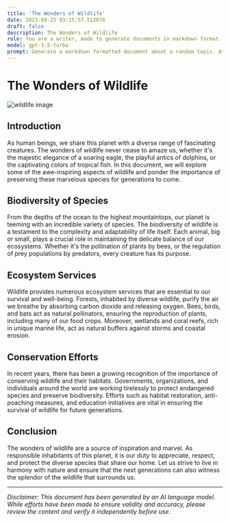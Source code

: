 ```yaml
---
title: 'The Wonders of Wildlife'
date: 2023-09-25 03:15:57.512078
draft: false
description: The Wonders of Wildlife
role: You are a writer, made to generate documents in markdown format. It is very important that all of the documents you generate are in valid markdown format.
model: gpt-3.5-turbo
prompt: Generate a markdown formatted document about a random topic. At the bottom, include a disclaimer explaining that the document was generated by you. The first line of the document should be the title. Make sure that the entire document is in proper markdown format, using a mix of various tags to make the document visually appealing.
---
```


# The Wonders of Wildlife

![wildlife image](https://example.com/wildlife_image.jpg)

## Introduction

As human beings, we share this planet with a diverse range of fascinating creatures. The wonders of wildlife never cease to amaze us, whether it's the majestic elegance of a soaring eagle, the playful antics of dolphins, or the captivating colors of tropical fish. In this document, we will explore some of the awe-inspiring aspects of wildlife and ponder the importance of preserving these marvelous species for generations to come.

## Biodiversity of Species

From the depths of the ocean to the highest mountaintops, our planet is teeming with an incredible variety of species. The biodiversity of wildlife is a testament to the complexity and adaptability of life itself. Each animal, big or small, plays a crucial role in maintaining the delicate balance of our ecosystems. Whether it's the pollination of plants by bees, or the regulation of prey populations by predators, every creature has its purpose.

## Ecosystem Services

Wildlife provides numerous ecosystem services that are essential to our survival and well-being. Forests, inhabited by diverse wildlife, purify the air we breathe by absorbing carbon dioxide and releasing oxygen. Bees, birds, and bats act as natural pollinators, ensuring the reproduction of plants, including many of our food crops. Moreover, wetlands and coral reefs, rich in unique marine life, act as natural buffers against storms and coastal erosion.

## Conservation Efforts

In recent years, there has been a growing recognition of the importance of conserving wildlife and their habitats. Governments, organizations, and individuals around the world are working tirelessly to protect endangered species and preserve biodiversity. Efforts such as habitat restoration, anti-poaching measures, and education initiatives are vital in ensuring the survival of wildlife for future generations.

## Conclusion

The wonders of wildlife are a source of inspiration and marvel. As responsible inhabitants of this planet, it is our duty to appreciate, respect, and protect the diverse species that share our home. Let us strive to live in harmony with nature and ensure that the next generations can also witness the splendor of the wildlife that surrounds us.

---

*Disclaimer: This document has been generated by an AI language model. While efforts have been made to ensure validity and accuracy, please review the content and verify it independently before use.*